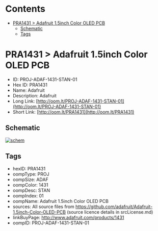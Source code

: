 



Contents
========

* [PRA1431 > Adafruit 1.5inch Color OLED PCB](#pra1431--adafruit-15inch-color-oled-pcb)
	* [Schematic](#schematic)
	* [Tags](#tags)

# PRA1431 > Adafruit 1.5inch Color OLED PCB

- ID: PROJ-ADAF-1431-STAN-01
- Hex ID: PRA1431
- Name: Adafruit
- Description: Adafruit
- Long Link: [http://oom.lt/PROJ-ADAF-1431-STAN-01](http://oom.lt/PROJ-ADAF-1431-STAN-01)
- Short Link: [http://oom.lt/PRA1431](http://oom.lt/PRA1431)

## Schematic
  
[![schem](eagleSchemImage.png)](eagleSchemImage.png)
## Tags

- hexID: PRA1431
- oompType: PROJ
- oompSize: ADAF
- oompColor: 1431
- oompDesc: STAN
- oompIndex: 01
- oompName: Adafruit 1.5inch Color OLED PCB
- sources: All source files from https://github.com/adafruit/Adafruit-1.5inch-Color-OLED-PCB (source licence details in srcLicense.md)
- linkBuyPage: http://www.adafruit.com/products/1431
- oompID: PROJ-ADAF-1431-STAN-01
